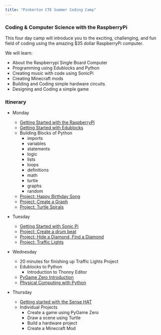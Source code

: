 ```yaml
---
title: "Pinkerton CTE Summer Coding Camp"
---
```


### Coding & Computer Science with the RaspberryPi

This four day camp will introduce you to the exciting, challenging, and fun field of coding using the amazing $35 dollar RaspberryPi computer.

We will learn:

- About the Raspberrypi Single Board Computer
- Programming using Edublocks and Python
- Creating music with code using SonicPi
- Creating Minecraft mods
- Building and Coding simple hardware circuits
- Designing and Coding a simple game

### Itinerary

- Monday
  - [Getting Started with the RaspberryPi](https://projects.raspberrypi.org/en/projects/raspberry-pi-getting-started)
  - [Getting Started with Edublocks](https://learn.edublocks.org/tutorial/getting-started-py#0)
  - Building Blocks of Python
      - imports
      - variables
      - statements
      - logic
      - lists
      - loops
      - definitions
      - math
      - turtle
      - graphs
      - random
  - [Project: Happy Birthday Song](https://learn.edublocks.org/tutorial/happy-birthday#0)
  - [Project: Create a Graph](https://learn.edublocks.org/tutorial/create-a-graph#0)
  - [Project: Turtle Spirals](https://learn.edublocks.org/tutorial/turtle-spiral#0)

- Tuesday
  - [Getting Started with Sonic Pi](https://projects.raspberrypi.org/en/projects/getting-started-with-sonic-pi)
  - [Project: Create a drum beat](https://learn.edublocks.org/tutorial/create-a-drum-beat#0)
  - [Project: Hide a Diamond, Find a Diamond](https://learn.edublocks.org/tutorial/hide-a-diamond#0)
  - [Project: Traffic Lights](https://learn.edublocks.org/tutorial/traffic-lights#0)

- Wednesday
  - 20 minutes for finishing up Traffic Lights Project
  - Edublocks to Python
      - Introduction to Thonny Editor
  - [PyGame Zero Introduction](https://pygame-zero.readthedocs.io/en/stable/introduction.html)
  - [Physical Computing with Python](https://projects.raspberrypi.org/en/projects/physical-computing)


- Thursday
  - [Getting started with the Sense HAT](https://projects.raspberrypi.org/en/projects/getting-started-with-the-sense-hat)
  - Individual Projects
      - Create a game using PyGame Zero
      - Draw a scene using Turtle
      - Build a hardware project
      - Create a Minecraft Mod
